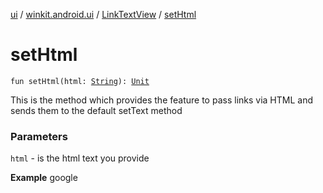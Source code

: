 [ui](../../index.md) / [winkit.android.ui](../index.md) / [LinkTextView](index.md) / [setHtml](./set-html.md)

# setHtml

`fun setHtml(html: `[`String`](https://kotlinlang.org/api/latest/jvm/stdlib/kotlin/-string/index.html)`): `[`Unit`](https://kotlinlang.org/api/latest/jvm/stdlib/kotlin/-unit/index.html)

This is the method which provides the feature to pass links via HTML and
sends them to the default setText method

### Parameters

`html` - is the html text you provide

**Example**
google

